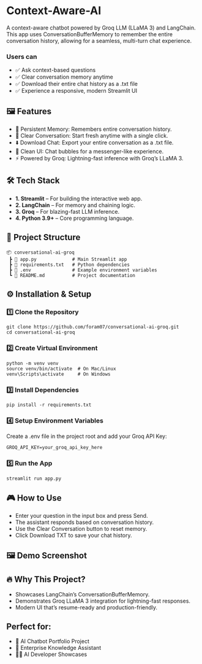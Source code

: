 # Context-Aware-AI

A context-aware chatbot powered by Groq LLM (LLaMA 3) and LangChain. This app uses ConversationBufferMemory to remember the entire conversation history, allowing for a seamless, multi-turn chat experience.

### Users can
- ✅ Ask context-based questions
- ✅ Clear conversation memory anytime
- ✅ Download their entire chat history as a .txt file
- ✅ Experience a responsive, modern Streamlit UI


## 🖼️ Features

- 💬 Persistent Memory: Remembers entire conversation history.
- 🧹 Clear Conversation: Start fresh anytime with a single click.
- ⬇️ Download Chat: Export your entire conversation as a .txt file.
- 🎨 Clean UI: Chat bubbles for a messenger-like experience.
- ⚡ Powered by Groq: Lightning-fast inference with Groq’s LLaMA 3.


## 🛠️ Tech Stack

+ **1. Streamlit**
 – For building the interactive web app.
+ **2. LangChain**
 – For memory and chaining logic.
+ **3. Groq**
 – For blazing-fast LLM inference.
+ **4. Python 3.9+**
– Core programming language.



## 📂 Project Structure

```
📦 conversational-ai-groq
 ┣ 📜 app.py             # Main Streamlit app
 ┣ 📜 requirements.txt   # Python dependencies
 ┣ 📜 .env               # Example environment variables
 ┗ 📜 README.md          # Project documentation
```

## ⚙️ Installation & Setup

### 1️⃣ Clone the Repository
```
git clone https://github.com/foram07/conversational-ai-groq.git
cd conversational-ai-groq
```

### 2️⃣ Create Virtual Environment
```
python -m venv venv
source venv/bin/activate  # On Mac/Linux
venv\Scripts\activate     # On Windows
```

### 3️⃣ Install Dependencies
```
pip install -r requirements.txt
```

### 4️⃣ Setup Environment Variables

Create a .env file in the project root and add your Groq API Key:
```
GROQ_API_KEY=your_groq_api_key_here
```

### 5️⃣ Run the App
```
streamlit run app.py
```
 
## 🎮 How to Use

- Enter your question in the input box and press Send.
- The assistant responds based on conversation history.
- Use the Clear Conversation button to reset memory.
- Click Download TXT to save your chat history.

## 🖼️ Demo Screenshot

 

## 🔥 Why This Project?

- Showcases LangChain’s ConversationBufferMemory.
- Demonstrates Groq LLaMA 3 integration for lightning-fast responses.
- Modern UI that’s resume-ready and production-friendly.

 

## Perfect for:

- 🚀 AI Chatbot Portfolio Project
- 🏢 Enterprise Knowledge Assistant
- 🧑‍💻 AI Developer Showcases
